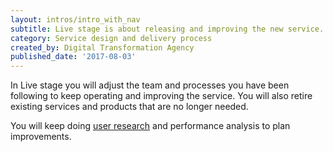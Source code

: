 ```yaml
---
layout: intros/intro_with_nav
subtitle: Live stage is about releasing and improving the new service. You will also retire existing services and products.
category: Service design and delivery process
created_by: Digital Transformation Agency
published_date: '2017-08-03'
---
```


In Live stage you will adjust the team and processes you have been following to keep operating and improving the service. You will also retire existing services and products that are no longer needed.

You will keep doing [user research](../../user-research/) and performance analysis to plan improvements.
